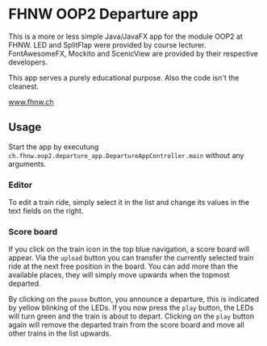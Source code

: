 # FHNW OOP2 Departure app

This is a more or less simple Java/JavaFX app for the module OOP2 at FHNW. LED and SplitFlap were provided by course lecturer. FontAwesomeFX, Mockito and ScenicView are provided by their respective developers.

This app serves a purely educational purpose. Also the code isn't the cleanest.

www.fhnw.ch

## Usage

Start the app by executung `ch.fhnw.oop2.departure_app.DepartureAppController.main` without any arguments.

### Editor

To edit a train ride, simply select it in the list and change its values in the text fields on the right.

### Score board

If you click on the train icon in the top blue navigation, a score board will appear. Via the `upload` button you can transfer the currently selected train ride at the next free position in the board. You can add more than the available places, they will simply move upwards when the topmost departed.

By clicking on the `pause` button, you announce a departure, this is indicated by yellow blinking of the LEDs. If you now press the `play` button, the LEDs will turn green and the train is about to depart. Clicking on the `play` button again will remove the departed train from the score board and move all other trains in the list upwards.